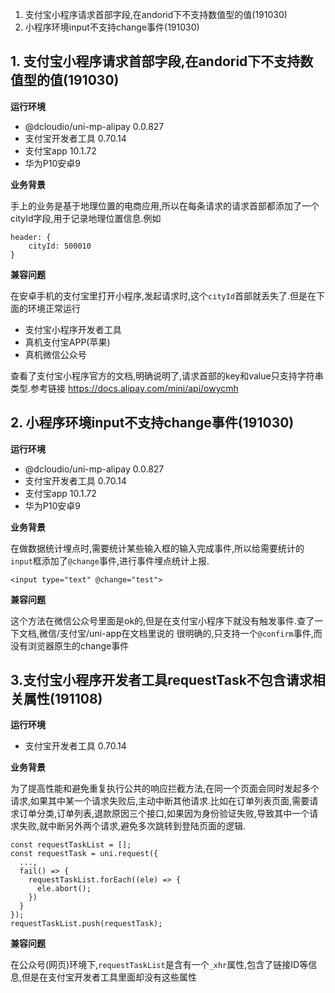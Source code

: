 1. 支付宝小程序请求首部字段,在andorid下不支持数值型的值(191030)
2. 小程序环境input不支持change事件(191030)

## 1. 支付宝小程序请求首部字段,在andorid下不支持数值型的值(191030)
**运行环境**
- @dcloudio/uni-mp-alipay 0.0.827
- 支付宝开发者工具 0.70.14
- 支付宝app 10.1.72
- 华为P10安卓9

**业务背景**

手上的业务是基于地理位置的电商应用,所以在每条请求的请求首部都添加了一个cityId字段,用于记录地理位置信息.例如
```
header: {
    cityId: 500010
}
```

**兼容问题**

在安卓手机的支付宝里打开小程序,发起请求时,这个`cityId`首部就丢失了.但是在下面的环境正常运行
- 支付宝小程序开发者工具
- 真机支付宝APP(苹果)
- 真机微信公众号

查看了支付宝小程序官方的文档,明确说明了,请求首部的key和value只支持字符串类型.参考链接 https://docs.alipay.com/mini/api/owycmh

## 2. 小程序环境input不支持change事件(191030)
**运行环境**
- @dcloudio/uni-mp-alipay 0.0.827
- 支付宝开发者工具 0.70.14
- 支付宝app 10.1.72
- 华为P10安卓9

**业务背景**

在做数据统计埋点时,需要统计某些输入框的输入完成事件,所以给需要统计的`input`框添加了`@change`事件,进行事件埋点统计上报.
```
<input type="text" @change="test">
```
**兼容问题**

这个方法在微信公众号里面是ok的,但是在支付宝小程序下就没有触发事件.查了一下文档,微信/支付宝/uni-app在文档里说的 很明确的,只支持一个`@confirm`事件,而没有浏览器原生的change事件

## 3.支付宝小程序开发者工具requestTask不包含请求相关属性(191108)
**运行环境**
- 支付宝开发者工具 0.70.14

**业务背景**

为了提高性能和避免重复执行公共的响应拦截方法,在同一个页面会同时发起多个请求,如果其中某一个请求失败后,主动中断其他请求.比如在订单列表页面,需要请求订单分类,订单列表,退款原因三个接口,如果因为身份验证失败,导致其中一个请求失败,就中断另外两个请求,避免多次跳转到登陆页面的逻辑.
```
const requestTaskList = [];
const requestTask = uni.request({
  ...,
  fail() => {
    requestTaskList.forEach((ele) => {
      ele.abort();
    })
  }
});
requestTaskList.push(requestTask);
```
**兼容问题**

在公众号(网页)环境下,`requestTaskList`是含有一个`_xhr`属性,包含了链接ID等信息,但是在支付宝开发者工具里面却没有这些属性
